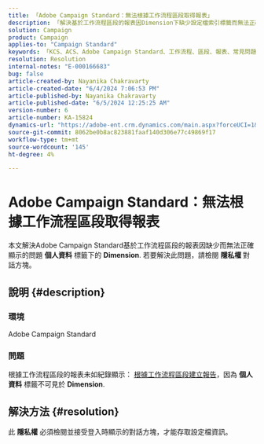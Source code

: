 ```yaml
---
title: 「Adobe Campaign Standard：無法根據工作流程區段取得報表」
description: 「解決基於工作流程區段的報表因Dimension下缺少設定檔索引標籤而無法正確顯示的問題。」
solution: Campaign
product: Campaign
applies-to: "Campaign Standard"
keywords: 「KCS、ACS、Adobe Campaign Standard、工作流程、區段、報表、常見問題集」
resolution: Resolution
internal-notes: "E-000166683"
bug: false
article-created-by: Nayanika Chakravarty
article-created-date: "6/4/2024 7:06:53 PM"
article-published-by: Nayanika Chakravarty
article-published-date: "6/5/2024 12:25:25 AM"
version-number: 6
article-number: KA-15824
dynamics-url: "https://adobe-ent.crm.dynamics.com/main.aspx?forceUCI=1&pagetype=entityrecord&etn=knowledgearticle&id=efa88294-a522-ef11-840a-002248092444"
source-git-commit: 8062be0b8ac823881faaf140d306e77c49869f17
workflow-type: tm+mt
source-wordcount: '145'
ht-degree: 4%

---
```


# Adobe Campaign Standard：無法根據工作流程區段取得報表


本文解決Adobe Campaign Standard基於工作流程區段的報表因缺少而無法正確顯示的問題 <b>個人資料</b> 標籤下的 <b>Dimension</b>. 若要解決此問題，請檢閱 <b>隱私權 </b>對話方塊。

## 說明 {#description}


### <b>環境</b>

Adobe Campaign Standard

### <b>問題</b>

根據工作流程區段的報表未如紀錄顯示： [根據工作流程區段建立報告](https://experienceleague.adobe.com/docs/campaign-standard/using/reporting/customizing-reports/creating-a-report-workflow-segment.html)，因為 <b>個人資料</b> 標籤不可見於 <b>Dimension</b>.


## 解決方法 {#resolution}


此 <b>隱私權</b> 必須檢閱並接受登入時顯示的對話方塊，才能存取設定檔資訊。
